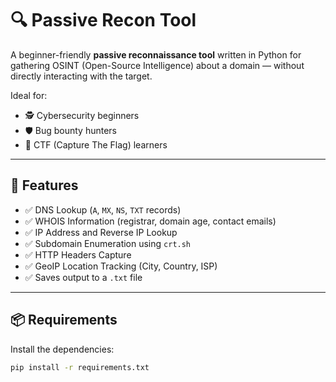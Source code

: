 # 🔍 Passive Recon Tool

A beginner-friendly **passive reconnaissance tool** written in Python for gathering OSINT (Open-Source Intelligence) about a domain — without directly interacting with the target.

Ideal for:
- 🕵️ Cybersecurity beginners
- 🛡️ Bug bounty hunters
- 🧠 CTF (Capture The Flag) learners

---

## 🧰 Features

- ✅ DNS Lookup (`A`, `MX`, `NS`, `TXT` records)
- ✅ WHOIS Information (registrar, domain age, contact emails)
- ✅ IP Address and Reverse IP Lookup
- ✅ Subdomain Enumeration using `crt.sh`
- ✅ HTTP Headers Capture
- ✅ GeoIP Location Tracking (City, Country, ISP)
- ✅ Saves output to a `.txt` file

---


## 📦 Requirements

Install the dependencies:
```bash
pip install -r requirements.txt
